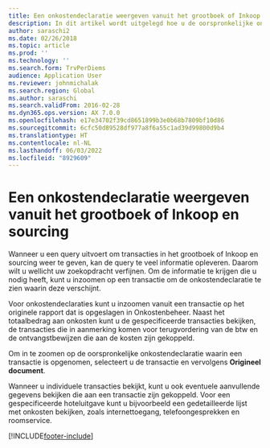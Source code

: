 ```yaml
---
title: Een onkostendeclaratie weergeven vanuit het grootboek of Inkoop en sourcing
description: In dit artikel wordt uitgelegd hoe u de oorspronkelijke onkostennota weergeeft die een transactie bevat.
author: saraschi2
ms.date: 02/26/2018
ms.topic: article
ms.prod: ''
ms.technology: ''
ms.search.form: TrvPerDiems
audience: Application User
ms.reviewer: johnmichalak
ms.search.region: Global
ms.author: saraschi
ms.search.validFrom: 2016-02-28
ms.dyn365.ops.version: AX 7.0.0
ms.openlocfilehash: e17e34702f39cd8651899b3e0b68b7809bf10d86
ms.sourcegitcommit: 6cfc50d89528df977a8f6a55c1ad39d99800d9b4
ms.translationtype: HT
ms.contentlocale: nl-NL
ms.lasthandoff: 06/03/2022
ms.locfileid: "8929609"
---
```

# <a name="view-an-expense-report-from-general-ledger-or-procurement-and-sourcing"></a>Een onkostendeclaratie weergeven vanuit het grootboek of Inkoop en sourcing

Wanneer u een query uitvoert om transacties in het grootboek of Inkoop en sourcing weer te geven, kan de query te veel informatie opleveren. Daarom wilt u wellicht uw zoekopdracht verfijnen. Om de informatie te krijgen die u nodig heeft, kunt u inzoomen op een transactie om de onkostendeclaratie te zien waarin deze verschijnt.

Voor onkostendeclaraties kunt u inzoomen vanuit een transactie op het originele rapport dat is opgeslagen in Onkostenbeheer. Naast het totaalbedrag aan onkosten kunt u de gespecificeerde transacties bekijken, de transacties die in aanmerking komen voor terugvordering van de btw en de ontvangstbewijzen die aan de kosten zijn gekoppeld.

Om in te zoomen op de oorspronkelijke onkostendeclaratie waarin een transactie is opgenomen, selecteert u de transactie en vervolgens **Origineel document**.

Wanneer u individuele transacties bekijkt, kunt u ook eventuele aanvullende gegevens bekijken die aan een transactie zijn gekoppeld. Voor een gespecificeerde hoteluitgave kunt u bijvoorbeeld een gedetailleerde lijst met onkosten bekijken, zoals internettoegang, telefoongesprekken en roomservice.


[!INCLUDE[footer-include](../includes/footer-banner.md)]